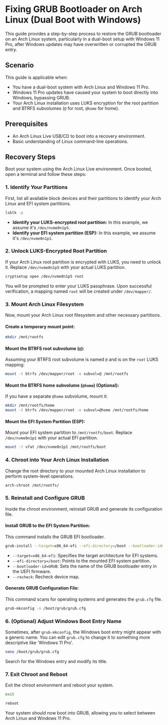 # Fixing GRUB Bootloader on Arch Linux (Dual Boot with Windows)

This guide provides a step-by-step process to restore the GRUB bootloader on an Arch Linux system, particularly in a dual-boot setup with Windows 11 Pro, after Windows updates may have overwritten or corrupted the GRUB entry.

## Scenario

This guide is applicable when:
*   You have a dual-boot system with Arch Linux and Windows 11 Pro.
*   Windows 11 Pro updates have caused your system to boot directly into Windows, bypassing GRUB.
*   Your Arch Linux installation uses LUKS encryption for the root partition and BTRFS subvolumes (`@` for root, `@home` for home).

## Prerequisites

*   An Arch Linux Live USB/CD to boot into a recovery environment.
*   Basic understanding of Linux command-line operations.

## Recovery Steps

Boot your system using the Arch Linux Live environment. Once booted, open a terminal and follow these steps:

### 1. Identify Your Partitions

First, list all available block devices and their partitions to identify your Arch Linux and EFI system partitions.

```bash
lsblk -p
```

*   **Identify your LUKS-encrypted root partition:** In this example, we assume it's `/dev/nvme0n1p5`.
*   **Identify your EFI system partition (ESP):** In this example, we assume it's `/dev/nvme0n1p1`.

### 2. Unlock LUKS-Encrypted Root Partition

If your Arch Linux root partition is encrypted with LUKS, you need to unlock it. Replace `/dev/nvme0n1p5` with your actual LUKS partition.

```bash
cryptsetup open /dev/nvme0n1p5 root
```
You will be prompted to enter your LUKS passphrase. Upon successful verification, a mapping named `root` will be created under `/dev/mapper/`.

### 3. Mount Arch Linux Filesystem

Now, mount your Arch Linux root filesystem and other necessary partitions.

#### Create a temporary mount point:

```bash
mkdir /mnt/rootfs
```

#### Mount the BTRFS root subvolume (`@`):

Assuming your BTRFS root subvolume is named `@` and is on the `root` LUKS mapping:

```bash
mount -t btrfs /dev/mapper/root -o subvol=@ /mnt/rootfs
```

#### Mount the BTRFS home subvolume (`@home`) (Optional):

If you have a separate `@home` subvolume, mount it:

```bash
mkdir /mnt/rootfs/home
mount -t btrfs /dev/mapper/root -o subvol=@home /mnt/rootfs/home
```

#### Mount the EFI System Partition (ESP):

Mount your EFI system partition to `/mnt/rootfs/boot`. Replace `/dev/nvme0n1p1` with your actual EFI partition.

```bash
mount -t vfat /dev/nvme0n1p1 /mnt/rootfs/boot
```

### 4. Chroot into Your Arch Linux Installation

Change the root directory to your mounted Arch Linux installation to perform system-level operations.

```bash
arch-chroot /mnt/rootfs/
```

### 5. Reinstall and Configure GRUB

Inside the chroot environment, reinstall GRUB and generate its configuration file.

#### Install GRUB to the EFI System Partition:

This command installs the GRUB EFI bootloader.

```bash
grub-install --target=x86_64-efi --efi-directory=/boot --bootloader-id=GRUB --recheck
```
*   `--target=x86_64-efi`: Specifies the target architecture for EFI systems.
*   `--efi-directory=/boot`: Points to the mounted EFI system partition.
*   `--bootloader-id=GRUB`: Sets the name of the GRUB bootloader entry in the UEFI firmware.
*   `--recheck`: Recheck device map.

#### Generate GRUB Configuration File:

This command scans for operating systems and generates the `grub.cfg` file.

```bash
grub-mkconfig -o /boot/grub/grub.cfg
```

### 6. (Optional) Adjust Windows Boot Entry Name

Sometimes, after `grub-mkconfig`, the Windows boot entry might appear with a generic name. You can edit `grub.cfg` to change it to something more descriptive like 'Windows 11 Pro'.

```bash
nano /boot/grub/grub.cfg
```
Search for the Windows entry and modify its title.

### 7. Exit Chroot and Reboot

Exit the chroot environment and reboot your system.

```bash
exit
```

```bash
reboot
```

Your system should now boot into GRUB, allowing you to select between Arch Linux and Windows 11 Pro.
